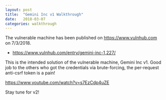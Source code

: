 ```yaml
---
layout: post
title:  "Gemini Inc v1 Walkthrough"
date:   2018-03-07 
categories: walkthrough
---
```

The vulnerable machine has been published on https://www.vulnhub.com on 7/3/2018.

- https://www.vulnhub.com/entry/gemini-inc-1,227/

This is the intended solution of the vulnerable machine, Gemini Inc v1.
Good job to the others who got the credentials via brute-forcing, the per-request anti-csrf token is a pain!

https://www.youtube.com/watch?v=s7EzCdp4uZE

Stay tune for v2!